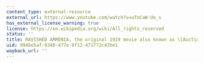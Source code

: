 ```yaml
---
content_type: external-resource
external_url: https://www.youtube.com/watch?v=uTnCaW-Uo_s
has_external_license_warning: true
license: https://en.wikipedia.org/wiki/All_rights_reserved
status: ''
title: RAVISHED ARMENIA, the original 1919 movie also known as \[Auction of Souls\]
uid: 994be5af-9340-477e-9f12-471772c47be1
wayback_url: ''
---
```

